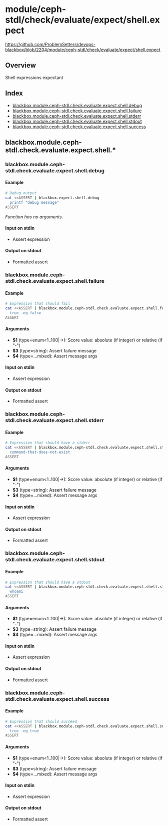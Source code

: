 # module/ceph-stdl/check/evaluate/expect/shell.expect

https://github.com/ProblemSetters/devops-blackbox/blob/2204/module/ceph-stdl/check/evaluate/expect/shell.expect

## Overview

Shell expressions expectant

## Index

* [blackbox.module.ceph-stdl.check.evaluate.expect.shell.debug](#blackboxmoduleceph-stdlcheckevaluateexpectshelldebug)
* [blackbox.module.ceph-stdl.check.evaluate.expect.shell.failure](#blackboxmoduleceph-stdlcheckevaluateexpectshellfailure)
* [blackbox.module.ceph-stdl.check.evaluate.expect.shell.stderr](#blackboxmoduleceph-stdlcheckevaluateexpectshellstderr)
* [blackbox.module.ceph-stdl.check.evaluate.expect.shell.stdout](#blackboxmoduleceph-stdlcheckevaluateexpectshellstdout)
* [blackbox.module.ceph-stdl.check.evaluate.expect.shell.success](#blackboxmoduleceph-stdlcheckevaluateexpectshellsuccess)

## blackbox.module.ceph-stdl.check.evaluate.expect.shell.*

### blackbox.module.ceph-stdl.check.evaluate.expect.shell.debug

#### Example

```bash
# Debug output
cat <<ASSERT | blackbox.expect.shell.debug
  printf "debug message"
ASSERT
```

_Function has no arguments._

#### Input on stdin

* Assert expression

#### Output on stdout

* Formatted assert

### blackbox.module.ceph-stdl.check.evaluate.expect.shell.failure

#### Example

```bash
# Expression that should fail
cat <<ASSERT | blackbox.module.ceph-stdl.check.evaluate.expect.shell.failure - "Success %s" "Fail %s" "message"
  true -eq false
ASSERT
```

#### Arguments

* **$1** (type=enum<1..100|->): Score value: absolute (if integer) or relative (if "-")
* **$3** (type=string): Assert failure message
* **$4** (type=...mixed): Assert message args

#### Input on stdin

* Assert expression

#### Output on stdout

* Formatted assert

### blackbox.module.ceph-stdl.check.evaluate.expect.shell.stderr

#### Example

```bash
# Expression that should have a stderr
cat <<ASSERT | blackbox.module.ceph-stdl.check.evaluate.expect.shell.stderr - "Success %s" "Fail %s" "message"
  command-that-does-not-exist
ASSERT
```

#### Arguments

* **$1** (type=enum<1..100|->): Score value: absolute (if integer) or relative (if "-")
* **$3** (type=string): Assert failure message
* **$4** (type=...mixed): Assert message args

#### Input on stdin

* Assert expression

#### Output on stdout

* Formatted assert

### blackbox.module.ceph-stdl.check.evaluate.expect.shell.stdout

#### Example

```bash
# Expression that should have a stdout
cat <<ASSERT | blackbox.module.ceph-stdl.check.evaluate.expect.shell.stdout - "Success %s" "Fail %s" "message"
  whoami
ASSERT
```

#### Arguments

* **$1** (type=enum<1..100|->): Score value: absolute (if integer) or relative (if "-")
* **$3** (type=string): Assert failure message
* **$4** (type=...mixed): Assert message args

#### Input on stdin

* Assert expression

#### Output on stdout

* Formatted assert

### blackbox.module.ceph-stdl.check.evaluate.expect.shell.success

#### Example

```bash
# Expression that should succeed
cat <<ASSERT | blackbox.module.ceph-stdl.check.evaluate.expect.shell.success - "Success %s" "Fail %s" "message"
  true -eq true
ASSERT
```

#### Arguments

* **$1** (type=enum<1..100|->): Score value: absolute (if integer) or relative (if "-")
* **$3** (type=string): Assert failure message
* **$4** (type=...mixed): Assert message args

#### Input on stdin

* Assert expression

#### Output on stdout

* Formatted assert

